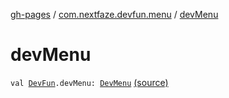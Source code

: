 [gh-pages](../index.md) / [com.nextfaze.devfun.menu](index.md) / [devMenu](.)

# devMenu

`val `[`DevFun`](../com.nextfaze.devfun.core/-dev-fun/index.md)`.devMenu: `[`DevMenu`](-dev-menu/index.md) [(source)](https://github.com/NextFaze/dev-fun/tree/master/devfun-menu/src/main/java/com/nextfaze/devfun/menu/DeveloperMenu.kt#L161)